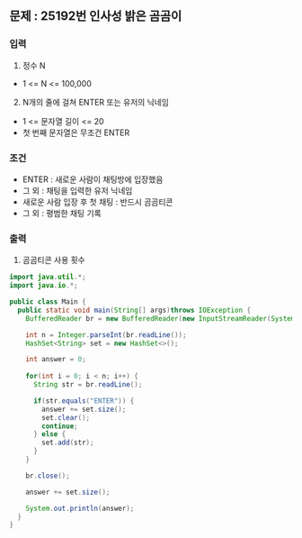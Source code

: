 ## 문제 : 25192번 인사성 밝은 곰곰이 

### 입력
1. 정수 N
- 1 <= N <= 100,000
2. N개의 줄에 걸쳐 ENTER 또는 유저의 닉네임 
- 1 <= 문자열 길이 <= 20 
- 첫 번째 문자열은 무조건 ENTER

### 조건 
- ENTER : 새로운 사람이 채팅방에 입장했음
- 그 외 : 채팅을 입력한 유저 닉네임 
- 새로운 사람 입장 후 첫 채팅 : 반드시 곰곰티콘 
- 그 외 : 평범한 채팅 기록 

### 출력
1. 곰곰티콘 사용 횟수 


```java
import java.util.*;
import java.io.*;

public class Main {
  public static void main(String[] args)throws IOException {
    BufferedReader br = new BufferedReader(new InputStreamReader(System.in));

    int n = Integer.parseInt(br.readLine());
    HashSet<String> set = new HashSet<>(); 

    int answer = 0; 
    
    for(int i = 0; i < n; i++) {
      String str = br.readLine();

      if(str.equals("ENTER")) {
        answer += set.size(); 
        set.clear(); 
        continue;
      } else {
        set.add(str); 
      }
    }

    br.close();

    answer += set.size();

    System.out.println(answer); 
  }
}
```